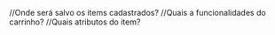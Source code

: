 //Onde será salvo os items cadastrados?
//Quais a funcionalidades do carrinho?
//Quais atributos do item?
